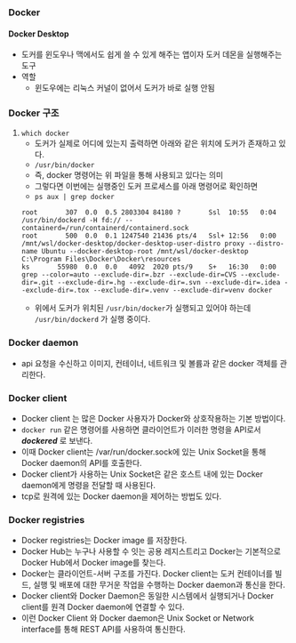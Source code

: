 ### Docker

#### Docker Desktop
- 도커를 윈도우나 맥에서도 쉽게 쓸 수 있게 해주는 앱이자 도커 데몬을 실행해주는 도구
- 역할
  - 윈도우에는 리눅스 커널이 없어서 도커가 바로 실행 안됨

### Docker 구조
1. `which docker`
   - 도커가 실제로 어디에 있는지 출력하면 아래와 같은 위치에 도커가 존재하고 있다.
   - `/usr/bin/docker`
   - 즉, docker 명령어는 위 파일을 통해 사용되고 있다는 의미
   - 그렇다면 이번에는 실행중인 도커 프로세스를 아래 명령어로 확인하면
   - `ps aux | grep docker`
   ```
   root       307  0.0  0.5 2803304 84180 ?       Ssl  10:55   0:04 /usr/bin/dockerd -H fd:// --containerd=/run/containerd/containerd.sock
   root       500  0.0  0.1 1247540 21436 pts/4   Ssl+ 12:56   0:00 /mnt/wsl/docker-desktop/docker-desktop-user-distro proxy --distro-name Ubuntu --docker-desktop-root /mnt/wsl/docker-desktop C:\Program Files\Docker\Docker\resources
   ks       55980  0.0  0.0   4092  2020 pts/9    S+   16:30   0:00 grep --color=auto --exclude-dir=.bzr --exclude-dir=CVS --exclude-dir=.git --exclude-dir=.hg --exclude-dir=.svn --exclude-dir=.idea --exclude-dir=.tox --exclude-dir=.venv --exclude-dir=venv docker
    ```
   - 위에서 도커가 위치된 `/usr/bin/docker`가 실행되고 있어야 하는데 `/usr/bin/dockerd` 가 실행 중이다.

### Docker daemon
   - api 요청을 수신하고 이미지, 컨테이너, 네트워크 및 볼륨과 같은 docker 객체를 관리한다.

### Docker client
   - Docker client 는 많은 Docker 사용자가 Docker와 상호작용하는 기본 방법이다.
   - `docker run` 같은 명령어를 사용하면 클라이언트가 이러한 명령을 API로서 ***dockered*** 로 보낸다.
   - 이때 Docker client는 /var/run/docker.sock에 있는 Unix Socket을 통해 Docker daemon의 API를 호출한다.
   - Docker client가 사용하는 Unix Socket은 같은 호스트 내에 있는 Docker daemon에게 명령을 전달할 때 사용된다.
   - tcp로 원격에 있는 Docker daemon을 제어하는 방법도 있다.

### Docker registries
   - Docker registries는 Docker image 를 저장한다.
   - Docker Hub는 누구나 사용할 수 잇는 공용 레지스트리고 Docker는 기본적으로 Docker Hub에서 Docker image를 찾는다.
   - Docker는 클라이언트-서버 구조를 가진다. Docker client는 도커 컨테이너를 빌드, 실행 및 배포에 대한 무거운 작업을 수행하는 Docker daemon과 통신을 한다.
   - Docker client와 Docker Daemon은 동일한 시스템에서 실행되거나 Docker client를 원격 Docker daemon에 연결할 수 있다.
   - 이런 Docker Client 와 Docker daemon은 Unix Socket or Network interface를 통해 REST API를 사용하여 통신한다.